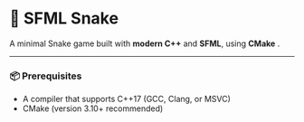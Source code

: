 # 🐍 SFML Snake 

A minimal Snake game built with **modern C++** and **SFML**, using **CMake** .  

---

### 📦 Prerequisites

- A compiler that supports C++17 (GCC, Clang, or MSVC)
- CMake (version 3.10+ recommended)
